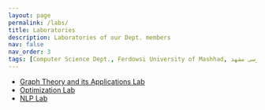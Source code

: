 ```yaml
---
layout: page
permalink: /labs/
title: Laboratories
description: Laboratories of our Dept. members
nav: false
nav_order: 3
tags: [Computer Science Dept., Ferdowsi University of Mashhad, علوم کامپیوتر دانشگاه فردوسی مشهد]
---
```


<ul>
 <li> <a href="https://gta-lab.github.io/">Graph Theory and its Applications Lab </a></li>
 <li> <a href="">Optimization Lab</a></li>
 <li> <a href="">NLP Lab</a></li>
</ul>

